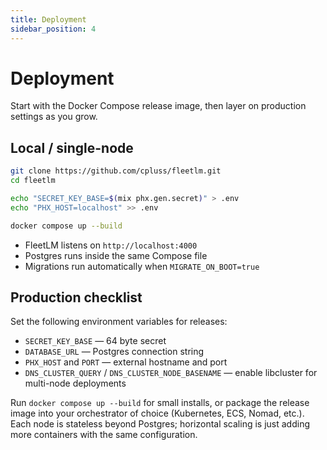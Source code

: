```yaml
---
title: Deployment
sidebar_position: 4
---
```


# Deployment

Start with the Docker Compose release image, then layer on production settings as you grow.

## Local / single-node

```bash
git clone https://github.com/cpluss/fleetlm.git
cd fleetlm

echo "SECRET_KEY_BASE=$(mix phx.gen.secret)" > .env
echo "PHX_HOST=localhost" >> .env

docker compose up --build
```

- FleetLM listens on `http://localhost:4000`
- Postgres runs inside the same Compose file
- Migrations run automatically when `MIGRATE_ON_BOOT=true`

## Production checklist

Set the following environment variables for releases:

- `SECRET_KEY_BASE` — 64 byte secret
- `DATABASE_URL` — Postgres connection string
- `PHX_HOST` and `PORT` — external hostname and port
- `DNS_CLUSTER_QUERY` / `DNS_CLUSTER_NODE_BASENAME` — enable libcluster for multi-node deployments

Run `docker compose up --build` for small installs, or package the release image into your orchestrator of choice (Kubernetes, ECS, Nomad, etc.). Each node is stateless beyond Postgres; horizontal scaling is just adding more containers with the same configuration.

